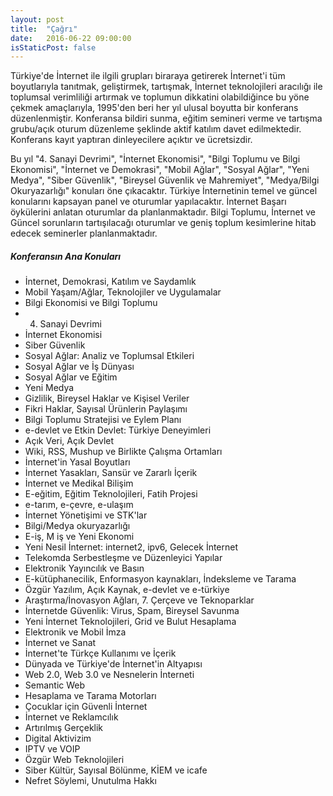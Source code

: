 ```yaml
---
layout: post
title:  "Çağrı"
date:   2016-06-22 09:00:00
isStaticPost: false
---
```

Türkiye'de İnternet ile ilgili grupları biraraya getirerek İnternet'i tüm boyutlarıyla tanıtmak, geliştirmek, tartışmak, İnternet teknolojileri aracılığı ile toplumsal verimliliği artırmak ve toplumun dikkatini olabildiğince bu yöne çekmek amaçlarıyla,  1995'den beri her yıl ulusal boyutta bir konferans düzenlenmiştir. Konferansa bildiri sunma, eğitim semineri verme ve  tartışma grubu/açık oturum düzenleme şeklinde aktif katılım davet edilmektedir. Konferans kayıt yaptıran  dinleyecilere açıktır ve ücretsizdir.

Bu yıl  "4. Sanayi Devrimi", "İnternet Ekonomisi", "Bilgi Toplumu ve Bilgi Ekonomisi",  "İnternet ve Demokrasi", "Mobil Ağlar", "Sosyal Ağlar", "Yeni Medya", "Siber Güvenlik", "Bireysel Güvenlik ve Mahremiyet", "Medya/Bilgi Okuryazarlığı" konuları öne çıkacaktır. Türkiye İnternetinin temel ve güncel konularını kapsayan panel ve oturumlar yapılacaktır. İnternet Başarı öykülerini anlatan oturumlar da planlanmaktadır. Bilgi Toplumu, İnternet ve Güncel sorunların tartışılacağı oturumlar ve geniş toplum kesimlerine hitab edecek seminerler planlanmaktadır.


##### Konferansın Ana Konuları
 * İnternet, Demokrasi, Katılım ve Saydamlık
 * Mobil Yaşam/Ağlar, Teknolojiler ve Uygulamalar
 * Bilgi Ekonomisi ve Bilgi Toplumu
 * 4. Sanayi Devrimi
 * İnternet Ekonomisi
 * Siber Güvenlik
 * Sosyal Ağlar: Analiz ve Toplumsal Etkileri
 * Sosyal Ağlar ve İş Dünyası
 * Sosyal Ağlar ve Eğitim
 * Yeni Medya
 * Gizlilik, Bireysel Haklar ve Kişisel Veriler
 * Fikri Haklar, Sayısal Ürünlerin Paylaşımı
 * Bilgi Toplumu Stratejisi ve Eylem Planı
 * e-devlet ve Etkin Devlet:  Türkiye  Deneyimleri
 * Açık Veri, Açık Devlet
 * Wiki, RSS, Mushup ve Birlikte Çalışma Ortamları
 * İnternet'in Yasal Boyutları
 * İnternet Yasakları, Sansür ve Zararlı İçerik
 * İnternet ve Medikal Bilişim
 * E-eğitim, Eğitim Teknolojileri, Fatih Projesi
 * e-tarım, e-çevre, e-ulaşım
 * İnternet Yönetişimi ve STK'lar
 * Bilgi/Medya okuryazarlığı
 * E-iş, M iş ve Yeni Ekonomi
 * Yeni  Nesil İnternet: internet2, ipv6, Gelecek İnternet
 * Telekomda Serbestleşme ve Düzenleyici Yapılar
 * Elektronik Yayıncılık ve Basın
 * E-kütüphanecilik, Enformasyon kaynakları, İndeksleme ve Tarama
 * Özgür Yazılım, Açık Kaynak, e-devlet ve e-türkiye
 * Araştırma/İnovasyon Ağları,  7. Çerçeve ve Teknoparklar
 * İnternetde Güvenlik: Virus, Spam, Bireysel Savunma
 * Yeni İnternet   Teknolojileri, Grid ve Bulut Hesaplama
 * Elektronik ve Mobil İmza
 * İnternet  ve Sanat
 * İnternet'te Türkçe Kullanımı ve İçerik
 * Dünyada ve Türkiye'de  İnternet'in Altyapısı
 * Web 2.0, Web 3.0 ve Nesnelerin İnterneti
 * Semantic Web
 * Hesaplama ve Tarama Motorları
 * Çocuklar için Güvenli İnternet
 * İnternet ve Reklamcılık
 * Artırılmış Gerçeklik
 * Digital Aktivizim
 * IPTV ve VOIP
 * Özgür Web Teknolojileri
 * Siber Kültür, Sayısal Bölünme, KİEM ve icafe
 * Nefret Söylemi, Unutulma Hakkı

